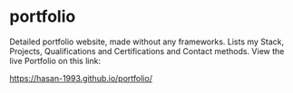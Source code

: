 # portfolio
Detailed portfolio website, made without any frameworks. Lists my Stack, Projects, Qualifications and Certifications and Contact methods.
View the live Portfolio on this link:

https://hasan-1993.github.io/portfolio/
